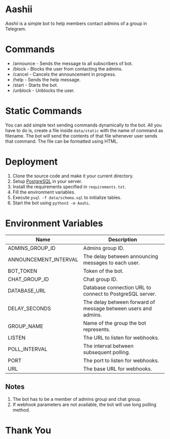 # Aashii
*Aashii* is a simple bot to help members contact admins of a group in Telegram.

# Commands
- /announce - Sends the message to all subscribers of bot.
- /block - Blocks the user from contacting the admins.
- /cancel - Cancels the announcement in progress.
- /help - Sends the help message.
- /start - Starts the bot.
- /unblock - Unblocks the user.

# Static Commands
You can add simple text sending commands dynamically to the bot.
All you have to do is, create a file inside <code>data/static</code> with the name of command as filename.
The bot will send the contents of that file whenever user sends that command.
The file can be formatted using HTML.

# Deployment
1. Clone the source code and make it your current directory.
2. Setup [PostgreSQL](https://www.postgresql.org) in your server.
3. Install the requirements specified in `requirements.txt`.
4. Fill the environment variables.
5. Execute ```psql -f data/schema.sql``` to initialize tables.
6. Start the bot using ```python3 -m Aashi```.

# Environment Variables
| Name                  | Description                                                    |
|-----------------------|----------------------------------------------------------------|
| ADMINS_GROUP_ID       | Admins group ID.                                               |
| ANNOUNCEMENT_INTERVAL | The delay between announcing messages to each user.            |
| BOT_TOKEN             | Token of the bot.                                              |
| CHAT_GROUP_ID         | Chat group ID.                                                 |
| DATABASE_URL          | Database connection URL to connect to PostgreSQL server.       |
| DELAY_SECONDS         | The delay between forward of message between users and admins. |
| GROUP_NAME            | Name of the group the bot represents.                          |
| LISTEN                | The URL to listen for webhooks.                                |
| POLL_INTERVAL         | The interval between subsequent polling.                       |
| PORT                  | The port to listen for webhooks.                               |
| URL                   | The base URL for webhooks.                                     |

## Notes
1. The bot has to be a member of admins group and chat group.
2. If webhook parameters are not available, the bot will use long polling method.

# Thank You
